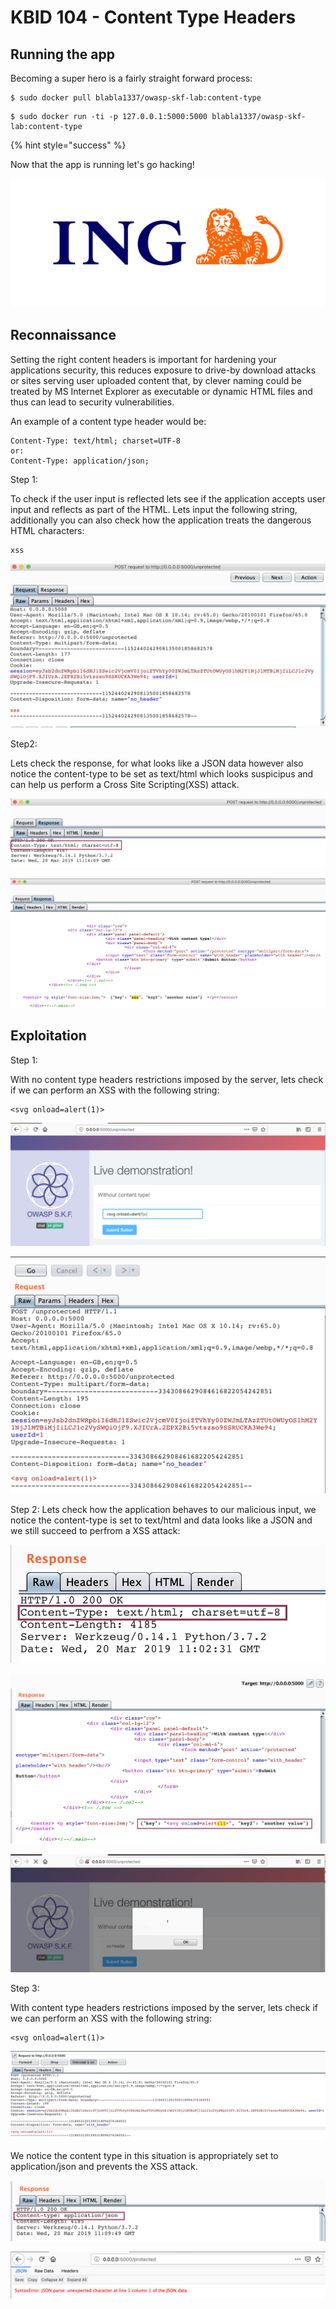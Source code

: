 # KBID 104 - Content Type Headers


## Running the app

Becoming a super hero is a fairly straight forward process:

```text
$ sudo docker pull blabla1337/owasp-skf-lab:content-type 
```

```text
$ sudo docker run -ti -p 127.0.0.1:5000:5000 blabla1337/owasp-skf-lab:content-type
```

{% hint style="success" %}

Now that the app is running let's go hacking! 

![](.gitbook/assets/ING_Primary_Logo.png)

## Reconnaissance

Setting the right content headers is important for hardening your applications security, this reduces exposure to drive-by download attacks or sites serving user uploaded content that, by clever naming could be treated by MS Internet Explorer as executable or dynamic HTML files and thus can lead to security vulnerabilities.


An example of a content type header would be:
```text
Content-Type: text/html; charset=UTF-8
or:
Content-Type: application/json;
```
Step 1:

To check if the user input is reflected lets see if the application accepts user input and reflects as part of the HTML. Lets input the following string, additionally you can also check how the application treats the dangerous HTML characters:

```text
xss
```

![](.gitbook/assets/reco1.png)

Step2:

Lets check the response, for what looks like a JSON data however also notice the content-type to be set as text/html which looks suspicipus and can help us perform a Cross Site Scripting(XSS) attack. 

![](.gitbook/assets/reco2.png)

![](.gitbook/assets/reco3.png)

## Exploitation

Step 1:

With no content type headers restrictions imposed by the server, lets check if we can perform an XSS with the following string:

```text
<svg onload=alert(1)>
```
![](.gitbook/assets/content1.png)

![](.gitbook/assets/content2.png)

Step 2: Lets check how the application behaves to our malicious input, we notice the content-type is set to text/html and data looks like a JSON and we still succeed to perfrom a XSS attack:

![](.gitbook/assets/content3.png)

![](.gitbook/assets/content4.png)

![](.gitbook/assets/content5.png)

Step 3:

With content type headers restrictions imposed by the server, lets check if we can perform an XSS with the following string:

```text
<svg onload=alert(1)>
```
![](.gitbook/assets/content6.png)

We notice the content type in this situation is appropriately set to application/json and prevents the XSS attack.

![](.gitbook/assets/content7.png)

![](.gitbook/assets/content8.png)
